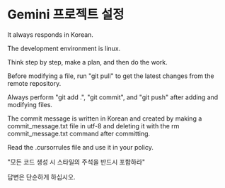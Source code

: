 # Gemini 프로젝트 설정

It always responds in Korean.

The development environment is linux.

Think step by step, make a plan, and then do the work.

Before modifying a file, run "git pull" to get the latest changes from the remote repository.

Always perform "git add .", "git commit", and "git push" after adding and modifying files.

The commit message is written in Korean and created by making a commit_message.txt file in utf-8 and deleting it with the rm commit_message.txt command after committing.

Read the .cursorrules file and use it in your policy.

"모든 코드 생성 시 스타일의 주석을 반드시 포함하라"

답변은 단순하게 하십시오.
